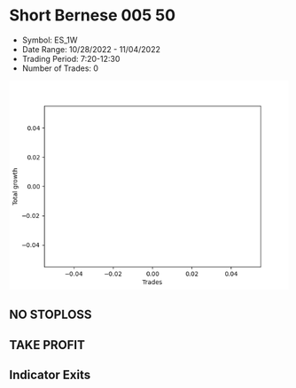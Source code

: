 # Short Bernese 005 50 
- Symbol: ES_1W
- Date Range: 10/28/2022 - 11/04/2022
- Trading Period: 7:20-12:30
- Number of Trades: 0

![Plot](ShortBernese00550ES_1W.png)
## NO STOPLOSS










## TAKE PROFIT






## Indicator Exits


